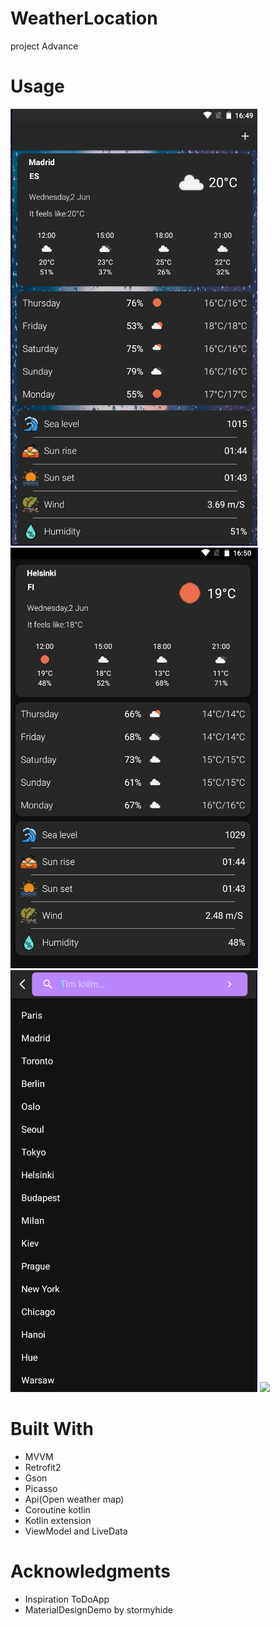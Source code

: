 # WeatherLocation
project Advance
# Usage
![](MainWeather.PNG)
![](WeatherLocationList.PNG)
![](SearchCity.PNG)
![](device-2021-12-27-104623.png)



# Built With
 - MVVM
 - Retrofit2
 - Gson
 - Picasso
 - Api(Open weather map)
 - Coroutine kotlin
 - Kotlin extension
 - ViewModel and LiveData
 
# Acknowledgments
  - Inspiration ToDoApp
  - MaterialDesignDemo by stormyhide

